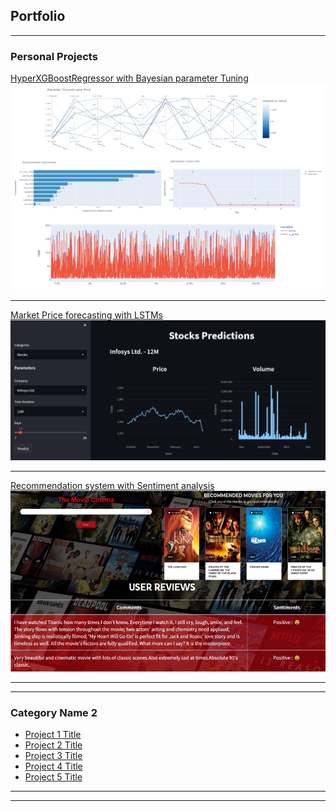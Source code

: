 ## Portfolio

---

### Personal Projects

[HyperXGBoostRegressor with Bayesian parameter Tuning](https://github.com/jaysavani1/HyperXGBoost)
<img src="images/HPXGB_COVER.png?raw=true"/>

---
[Market Price forecasting with LSTMs](https://github.com/jaysavani1/Live-Crypto-Price-Prediction)
<img src="images/CRYP_COVER.png?raw=true"/>

---
[Recommendation system with Sentiment analysis](https://github.com/jaysavani1/Movie-Recommendation-System)
<img src="images/MRS_COVER.png?raw=true"/>

---

---

### Category Name 2

- [Project 1 Title](http://example.com/)
- [Project 2 Title](http://example.com/)
- [Project 3 Title](http://example.com/)
- [Project 4 Title](http://example.com/)
- [Project 5 Title](http://example.com/)

---




---
